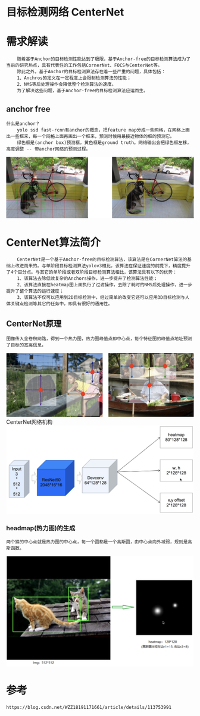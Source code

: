 # 目标检测网络 CenterNet

# 需求解读
        随着基于Anchor的目标检测性能达到了极限，基于Anchor-free的目标检测算法成为了当前的研究热点，具有代表性的工作包括CornerNet、FOCS与CenterNet等。
        除此之外，基于Anchor的目标检测算法存在着一些严重的问题，具体包括：
        1、Anchros的定义在一定程度上会限制检测算法的性能；
        2、NMS等后处理操作会降低整个检测算法的速度。
        为了解决这些问题，基于Anchor-free的目标检测算法应运而生。

## anchor free
    什么是anchor？
        yolo ssd fast-rcnn有anchor的概念，把feature map分成一些网格，在网格上画出一些框来，每一个网格上面再画出一个框来，预测时候用最接近物体的框的预测它。
        绿色框是(anchor box)预测框，黄色框是ground truth。网络输出会把绿色框左移，高度调整 -- 带anchor网络的预测过程。
![anchor box](./anchor%20box.png)

# CenterNet算法简介
        CenterNet是一个基于Anchor-free的目标检测算法，该算法是在CornerNet算法的基础上改进而来的。与单阶段目标检测算法yolov3相比，该算法在保证速度的前提下，精度提升了4个百分点。与其它的单阶段或者双阶段目标检测算法相比，该算法具有以下的优势：
        1、该算法去除低效复杂的Anchors操作，进一步提升了检测算法性能；
        2、该算法直接在heatmap图上面执行了过滤操作，去除了耗时的NMS后处理操作，进一步提升了整个算法的运行速度；
        3、该算法不仅可以应用到2D目标检测中，经过简单的改变它还可以应用3D目标检测与人体关键点检测等其它的任务中，即具有很好的通用性。

## CenterNet原理
    图像传入全卷积网路，得到一个热力图，热力图峰值点即中心点，每个特征图的峰值点地址预测了目标的宽高信息。
![CenterNet原理](./CenterNet%E5%8E%9F%E7%90%86.png)
CenterNet网络机构
![CenterNet网络结构](./CenterNet%E7%BD%91%E7%BB%9C%E7%BB%93%E6%9E%84.png)

### headmap(热力图)的生成
    两个猫的中心点就是热力图的中心点，每一个圆都是一个高斯圆，由中心点向外减弱，规则是高斯函数。
![热力图的生成](./%E7%83%AD%E5%8A%9B%E5%9B%BE%E7%9A%84%E7%94%9F%E6%88%90.png)






# 参考
    https://blog.csdn.net/WZZ18191171661/article/details/113753991


